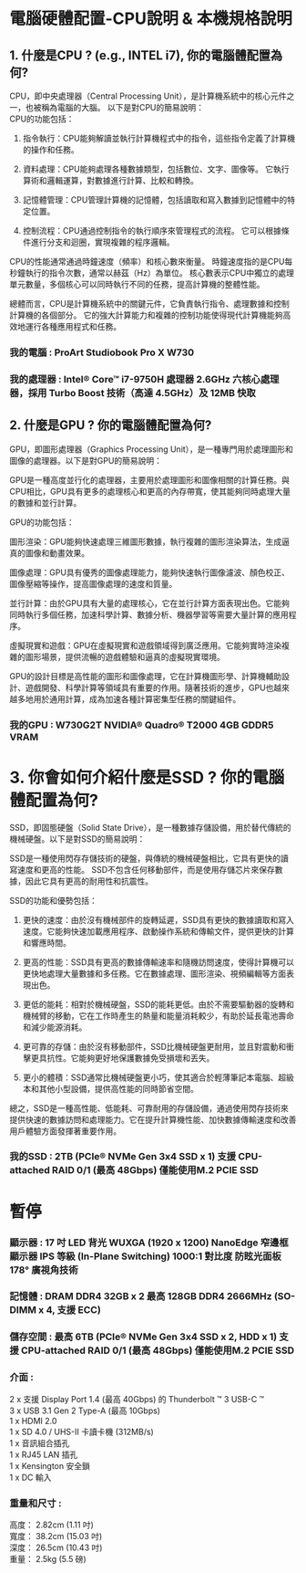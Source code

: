 # 電腦硬體配置-CPU說明 & 本機規格說明

## 1. 什麼是CPU ? (e.g., INTEL i7), 你的電腦體配置為何?

CPU，即中央處理器（Central Processing Unit），是計算機系統中的核心元件之一，也被稱為電腦的大腦。 以下是對CPU的簡易說明：<br>
CPU的功能包括：<br>
1. 指令執行：CPU能夠解讀並執行計算機程式中的指令，這些指令定義了計算機的操作和任務。

2. 資料處理：CPU能夠處理各種數據類型，包括數位、文字、圖像等。 它執行算術和邏輯運算，對數據進行計算、比較和轉換。

3. 記憶體管理：CPU管理計算機的記憶體，包括讀取和寫入數據到記憶體中的特定位置。

4. 控制流程：CPU通過控制指令的執行順序來管理程式的流程。 它可以根據條件進行分支和迴圈，實現複雜的程序邏輯。

CPU的性能通常通過時鐘速度（頻率）和核心數來衡量。 時鐘速度指的是CPU每秒鐘執行的指令次數，通常以赫茲（Hz）為單位。 核心數表示CPU中獨立的處理單元數量，多個核心可以同時執行不同的任務，提高計算機的整體性能。<br>

總體而言，CPU是計算機系統中的關鍵元件，它負責執行指令、處理數據和控制計算機的各個部分。 它的強大計算能力和複雜的控制功能使得現代計算機能夠高效地運行各種應用程式和任務。

### 我的電腦 : ProArt Studiobook Pro X W730
### 我的處理器 : Intel® Core™ i7-9750H 處理器 2.6GHz 六核心處理器，採用 Turbo Boost 技術（高達 4.5GHz）及 12MB 快取


## 2. 什麼是GPU ? 你的電腦體配置為何?

GPU，即圖形處理器（Graphics Processing Unit），是一種專門用於處理圖形和圖像的處理器。以下是對GPU的簡易說明：

GPU是一種高度並行化的處理器，主要用於處理圖形和圖像相關的計算任務。與CPU相比，GPU具有更多的處理核心和更高的內存帶寬，使其能夠同時處理大量的數據和並行計算。

GPU的功能包括：<br>

圖形渲染：GPU能夠快速處理三維圖形數據，執行複雜的圖形渲染算法，生成逼真的圖像和動畫效果。

圖像處理：GPU具有優秀的圖像處理能力，能夠快速執行圖像濾波、顏色校正、圖像壓縮等操作，提高圖像處理的速度和質量。

並行計算：由於GPU具有大量的處理核心，它在並行計算方面表現出色。它能夠同時執行多個任務，加速科學計算、數據分析、機器學習等需要大量計算的應用程序。

虛擬現實和遊戲：GPU在虛擬現實和遊戲領域得到廣泛應用。它能夠實時渲染複雜的圖形場景，提供流暢的遊戲體驗和逼真的虛擬現實環境。

GPU的設計目標是高性能的圖形和圖像處理，它在計算機圖形學、計算機輔助設計、遊戲開發、科學計算等領域具有重要的作用。隨著技術的進步，GPU也越來越多地用於通用計算，成為加速各種計算密集型任務的關鍵組件。

### 我的GPU : W730G2T NVIDIA® Quadro® T2000 4GB GDDR5 VRAM

# 3. 你會如何介紹什麼是SSD ? 你的電腦體配置為何?

SSD，即固態硬盤（Solid State Drive），是一種數據存儲設備，用於替代傳統的機械硬盤。以下是對SSD的簡易說明：

SSD是一種使用閃存存儲技術的硬盤，與傳統的機械硬盤相比，它具有更快的讀寫速度和更高的性能。 SSD不包含任何移動部件，而是使用存儲芯片來保存數據，因此它具有更高的耐用性和抗震性。

SSD的功能和優勢包括：<br>

1. 更快的速度：由於沒有機械部件的旋轉延遲，SSD具有更快的數據讀取和寫入速度。它能夠快速加載應用程序、啟動操作系統和傳輸文件，提供更快的計算和響應時間。

2. 更高的性能：SSD具有更高的數據傳輸速率和隨機訪問速度，使得計算機可以更快地處理大量數據和多任務。它在數據處理、圖形渲染、視頻編輯等方面表現出色。

3. 更低的能耗：相對於機械硬盤，SSD的能耗更低。由於不需要驅動器的旋轉和機械臂的移動，它在工作時產生的熱量和能量消耗較少，有助於延長電池壽命和減少能源消耗。

4. 更可靠的存儲：由於沒有移動部件，SSD比機械硬盤更耐用，並且對震動和衝擊更具抗性。它能夠更好地保護數據免受損壞和丟失。

5. 更小的體積：SSD通常比機械硬盤更小巧，使其適合於輕薄筆記本電腦、超級本和其他小型設備，提供高性能的同時節省空間。

總之，SSD是一種高性能、低能耗、可靠耐用的存儲設備，通過使用閃存技術來提供快速的數據訪問和處理能力。它在提升計算機性能、加快數據傳輸速度和改善用戶體驗方面發揮著重要作用。

### 我的SSD : 2TB (PCIe® NVMe Gen 3x4 SSD x 1) 支援 CPU-attached RAID 0/1 (最高 48Gbps) 僅能使用M.2 PCIE SSD

# 暫停

### 顯示器 : 17 吋 LED 背光 WUXGA (1920 x 1200) NanoEdge 窄邊框顯示器 IPS 等級 (In-Plane Switching) 1000:1 對比度 防眩光面板 178° 廣視角技術

### 記憶體 : DRAM DDR4 32GB x 2  最高 128GB DDR4 2666MHz (SO-DIMM x 4, 支援 ECC)

### 儲存空間 : 最高 6TB (PCIe® NVMe Gen 3x4 SSD x 2, HDD x 1) 支援 CPU-attached RAID 0/1 (最高 48Gbps) 僅能使用M.2 PCIE SSD

### 介面 : 
2 x 支援 Display Port 1.4 (最高 40Gbps) 的 Thunderbolt ™ 3 USB-C ™<br>
3 x USB 3.1 Gen 2 Type-A (最高 10Gbps)<br>
1 x HDMI 2.0<br>
1 x SD 4.0 / UHS-II 卡讀卡機 (312MB/s)<br>
1 x 音訊組合插孔<br>
1 x RJ45 LAN 插孔<br>
1 x Kensington 安全鎖<br>
1 x DC 輸入<br>

### 重量和尺寸 : 
高度： 2.82cm (1.11 吋)<br>
寬度： 38.2cm (15.03 吋)<br>
深度： 26.5cm (10.43 吋)<br>
重量： 2.5kg (5.5 磅)<br>



